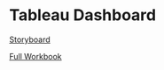# Tableau Dashboard

[Storyboard](https://public.tableau.com/app/profile/allison.o.rourke/viz/shared/36DFHNHZZ)

[Full Workbook](https://public.tableau.com/app/profile/allison.o.rourke/viz/ExPatApp_16589709367820/PersonA_1)
